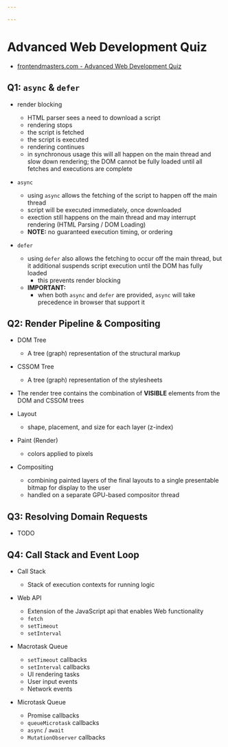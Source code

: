 ```yaml
---

---
```


# Advanced Web Development Quiz 

- [frontendmasters.com - Advanced Web Development Quiz](https://frontendmasters.com/courses/web-dev-quiz/)

## Q1: `async` & `defer`

- render blocking
    - HTML parser sees a need to download a script
    - rendering stops
    - the script is fetched 
    - the script is executed 
    - rendering continues
    - in synchronous usage this will all happen on the main thread and slow down rendering; the DOM cannot be fully loaded until all fetches and executions are complete

- `async`
    - using `async` allows the fetching of the script to happen off the main thread
    - script will be executed immediately, once downloaded
    - exection still happens on the main thread and may interrupt rendering (HTML Parsing / DOM Loading)
    - **NOTE:** no guaranteed execution timing, or ordering

- `defer`
    - using `defer` also allows the fetching to occur off the main thread, but it additional suspends script execution until the DOM has fully loaded
        - this prevents render blocking
    - **IMPORTANT:**
        - when both `async` and `defer` are provided, `async` will take precedence in browser that support it 


## Q2: Render Pipeline & Compositing

- DOM Tree
    - A tree (graph) representation of the structural markup

- CSSOM Tree 
    - A tree (graph) representation of the stylesheets

- The render tree contains the combination of **VISIBLE** elements from the DOM and CSSOM trees

- Layout
    - shape, placement, and size for each layer (z-index)

- Paint (Render)
    - colors applied to pixels

- Compositing 
    - combining painted layers of the final layouts to a single presentable bitmap for display to the user
    - handled on a separate GPU-based compositor thread


## Q3: Resolving Domain Requests

- TODO

## Q4: Call Stack and Event Loop

- Call Stack
    - Stack of execution contexts for running logic

- Web API 
    - Extension of the JavaScript api that enables Web functionality 
    - `fetch`
    - `setTimeout`
    - `setInterval`

- Macrotask Queue
    - `setTimeout` callbacks
    - `setInterval` callbacks 
    - UI rendering tasks
    - User input events
    - Network events

- Microtask Queue
    - Promise callbacks 
    - `queueMicrotask` callbacks 
    - `async` / `await` 
    - `MutationObserver` callbacks
